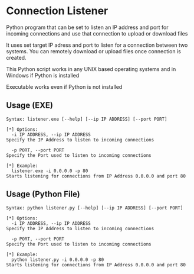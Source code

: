 # Connection Listener
Python program that can be set to listen an IP address and port for incoming connections and use that connection to upload or download files

It uses set target IP adress and port to listen for a connection between two systems. You can remotely download or upload files once connection is created.

This Python script works in any UNIX based operating systems and in Windows if Python is installed

Executable works even if Python is not installed

## Usage  (EXE)

```
Syntax: listener.exe [--help] [--ip IP ADDRESS] [--port PORT]

[*] Options:
  -i IP ADDRESS, --ip IP ADDRESS                                 Specify the IP Address to listen to incoming connections
  
  -p PORT, --port PORT                                           Specify the Port used to listen to incoming connections

[*] Example:
  listener.exe -i 0.0.0.0 -p 80                                  Starts listening for connections from IP Address 0.0.0.0 and port 80

```

## Usage  (Python File)

```
Syntax: python listener.py [--help] [--ip IP ADDRESS] [--port PORT]

[*] Options:
  -i IP ADDRESS, --ip IP ADDRESS                                 Specify the IP Address to listen to incoming connections
  
  -p PORT, --port PORT                                           Specify the Port used to listen to incoming connections

[*] Example:
  python listener.py -i 0.0.0.0 -p 80                            Starts listening for connections from IP Address 0.0.0.0 and port 80

```
